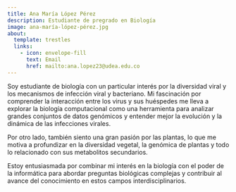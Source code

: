 ```yaml
---
title: Ana María López Pérez
description: Estudiante de pregrado en Biología
image: ana-maría-lópez-pérez.jpg
about:
  template: trestles
  links:
    - icon: envelope-fill
      text: Email
      href: mailto:ana.lopez23@udea.edu.co
---
```


Soy estudiante de biología con un particular interés por la diversidad viral
y los mecanismos de infección viral y bacteriano. Mi fascinación por
comprender la interacción entre los virus y sus huéspedes me lleva a
explorar la biología computacional como una herramienta para analizar
grandes conjuntos de datos genómicos y entender mejor la evolución y la
dinámica de las infecciones virales.

Por otro lado, también siento una gran pasión por las plantas, lo que me
motiva a profundizar en la diversidad vegetal, la genómica de plantas y todo
lo relacionado con sus metabolitos secundarios.

Estoy entusiasmada por combinar mi interés en la biología con el poder de la
informática para abordar preguntas biológicas complejas y contribuir al
avance del conocimiento en estos campos interdisciplinarios.
